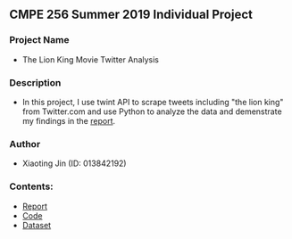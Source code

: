 ## CMPE 256 Summer 2019 Individual Project

### Project Name
* The Lion King Movie Twitter Analysis

### Description
* In this project, I use twint API to scrape tweets including "the lion king" from Twitter.com  and use Python to analyze the data and demenstrate my findings in the [report](https://github.com/xiaoting0524/cmpe256/blob/master/Xiaoting%20Jin-013842192-Individual%20Project-CMPE256.pdf).

### Author
* Xiaoting Jin (ID: 013842192)

### Contents:
* [Report](https://github.com/xiaoting0524/cmpe256/blob/master/Xiaoting%20Jin-013842192-Individual%20Project-CMPE256.pdf)
* [Code](https://github.com/xiaoting0524/cmpe256/blob/master/CMPE256-Individual-Project-Xiaoting%20Jin-Summer19.ipynb)
* [Dataset](https://drive.google.com/open?id=1gEEWZ-Rvkid9OIEVsSfz1VzsA_dOeZZR)
